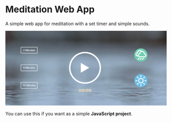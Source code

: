# Meditation Web App
 A simple web app for meditation with a set timer and simple sounds.
 
 ![Screenshot](https://github.com/revi97/Meditation-Web-App/blob/master/screenshot/screenshot.PNG)

 You can use this if you want as a simple **JavaScript project**. 
